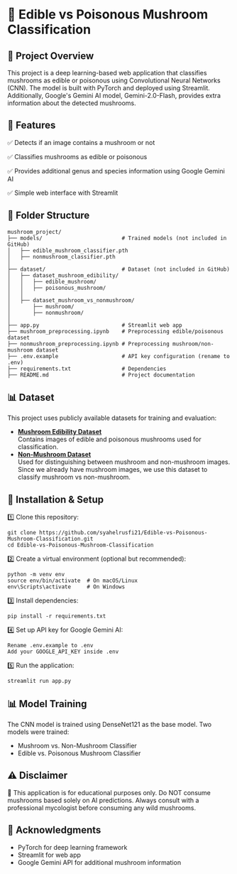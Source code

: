 # 🍄 Edible vs Poisonous Mushroom Classification

## 📌 Project Overview
This project is a deep learning-based web application that classifies mushrooms as edible or poisonous using Convolutional Neural Networks (CNN). The model is built with PyTorch and deployed using Streamlit. Additionally, Google's Gemini AI model, Gemini-2.0-Flash, provides extra information about the detected mushrooms.

## 🚀 Features
✅ Detects if an image contains a mushroom or not

✅ Classifies mushrooms as edible or poisonous

✅ Provides additional genus and species information using Google Gemini AI

✅ Simple web interface with Streamlit

## 📂 Folder Structure
```
mushroom_project/
├── models/                      	# Trained models (not included in GitHub)
│   ├── edible_mushroom_classifier.pth
│   ├── nonmushroom_classifier.pth
│
├── dataset/                      	# Dataset (not included in GitHub)
│   ├── dataset_mushroom_edibility/
│   │   ├── edible_mushroom/
│   │   ├── poisonous_mushroom/
│   │
│   ├── dataset_mushroom_vs_nonmushroom/
│       ├── mushroom/
│       ├── nonmushroom/
│
├── app.py                        	# Streamlit web app
├── mushroom_preprocessing.ipynb  	# Preprocessing edible/poisonous dataset
├── nonmushroom_preprocessing.ipynb	# Preprocessing mushroom/non-mushroom dataset
├── .env.example                   	# API key configuration (rename to .env)
├── requirements.txt               	# Dependencies
├── README.md                      	# Project documentation
```

## 📊 Dataset
This project uses publicly available datasets for training and evaluation:

- **[Mushroom Edibility Dataset](https://www.kaggle.com/datasets/marcosvolpato/edible-and-poisonous-fungi)**  
  Contains images of edible and poisonous mushrooms used for classification.  
- **[Non-Mushroom Dataset](https://www.kaggle.com/datasets/shamsaddin97/image-captioning-dataset-random-images)**  
  Used for distinguishing between mushroom and non-mushroom images. Since we already have mushroom images, we use this dataset to classify mushroom vs non-mushroom. 

## 🔧 Installation & Setup
1️⃣ Clone this repository:
```
git clone https://github.com/syahelrusfi21/Edible-vs-Poisonous-Mushroom-Classification.git
cd Edible-vs-Poisonous-Mushroom-Classification
```
2️⃣ Create a virtual environment (optional but recommended):
```
python -m venv env
source env/bin/activate  # On macOS/Linux
env\Scripts\activate     # On Windows
```
3️⃣ Install dependencies:
```
pip install -r requirements.txt
```
4️⃣ Set up API key for Google Gemini AI:
```
Rename .env.example to .env
Add your GOOGLE_API_KEY inside .env
```
5️⃣ Run the application:
```
streamlit run app.py
```

## 📊 Model Training
The CNN model is trained using DenseNet121 as the base model.
Two models were trained:
- Mushroom vs. Non-Mushroom Classifier
- Edible vs. Poisonous Mushroom Classifier

## ⚠️ Disclaimer
🚨 This application is for educational purposes only. Do NOT consume mushrooms based solely on AI predictions. Always consult with a professional mycologist before consuming any wild mushrooms.

## 🌟 Acknowledgments
- PyTorch for deep learning framework
- Streamlit for web app
- Google Gemini API for additional mushroom information
